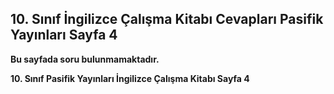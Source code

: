 ## 10. Sınıf İngilizce Çalışma Kitabı Cevapları Pasifik Yayınları Sayfa 4

**Bu sayfada soru bulunmamaktadır.**

**10. Sınıf Pasifik Yayınları İngilizce Çalışma Kitabı Sayfa 4**